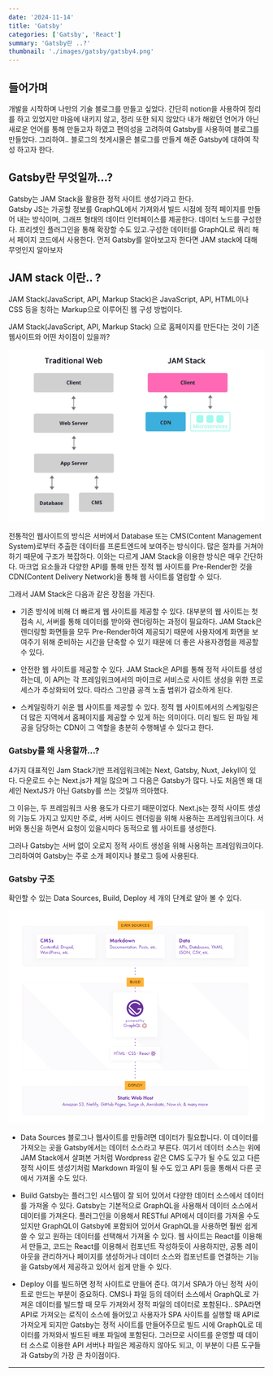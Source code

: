 ```yaml
---
date: '2024-11-14'
title: 'Gatsby'
categories: ['Gatsby', 'React']
summary: 'Gatsby란 ..?'
thumbnail: './images/gatsby/gatsby4.png'
---
```


## 들어가며
개발을 시작하며 나만의 기술 블로그를 만들고 싶었다. 
간단히 notion을 사용하여 정리를 하고 있었지만 마음에 내키지 않고, 정리 또한 되지 않았다
내가 해왔던 언어가 아닌 새로운 언어를 통해 만들고자 하였고 편의성을 고려하여 Gatsby를 사용하여 블로그를 만들었다.
그리하여.. 블로그의 첫게시물은 블로그를 만들게 해준 Gatsby에 대하여 작성 하고자 한다.

## Gatsby란 무엇일까...?
Gatsby는 JAM Stack을 활용한 정적 사이트 생성기라고 한다.  
Gatsby JS는 가공할 정보를 GraphQL에서 가져와서 빌드 시점에 정적 페이지를 만들어 내는 방식이며,
그래프 형태의 데이터 인터페이스를 제공한다.
데이터 노드를 구성한다. 프리셋인 플러그인을 통해 확장할 수도 있고.구성한 데이터를 GraphQL로 쿼리 해서 페이지 코드에서 사용한다.
먼저 Gatsby를 알아보고자 한다면 JAM stack에 대해 무엇인지 알아보자

## JAM stack 이란.. ?
JAM Stack(JavaScript, API, Markup Stack)은 JavaScript, API, HTML이나 CSS 등을 칭하는 Markup으로 이루어진 웹 구성 방법이다.

JAM Stack(JavaScript, API, Markup Stack) 으로 홈페이지를 만든다는 것이 기존 웹사이트와 어떤 차이점이 있을까?

![](./images/gatsby/gatsby1.png)  


전통적인 웹사이트의 방식은 서버에서 Database 또는 CMS(Content Management System)로부터 추출한 데이터를 프론트엔드에 보여주는 방식이다. 많은 절차를 거쳐야 하기 때문에 구조가 복잡하다.
이와는 다르게 JAM Stack을 이용한 방식은 매우 간단하다.
마크업 요소들과 다양한 API를 통해 만든 정적 웹 사이트를 Pre-Render한 것을 CDN(Content Delivery Network)을 통해 웹 사이트를 열람할 수 있다.
  

그래서 JAM Stack은 다음과 같은 장점을 가진다.
- 기존 방식에 비해 더 빠르게 웹 사이트를 제공할 수 있다.
대부분의 웹 사이트는 첫 접속 시, 서버를 통해 데이터를 받아와 렌더링하는 과정이 필요하다.
JAM Stack은 렌더링할 화면들을 모두 Pre-Render하여 제공되기 때문에 사용자에게 화면을 보여주기 위해 준비하는 시간을 단축할 수 있기 때문에 더 좋은 사용자경험을 제공할 수 있다.

-  안전한 웹 사이트를 제공할 수 있다.
JAM Stack은 API를 통해 정적 사이트를 생성하는데, 이 API는 각 프레임워크에서의 마이크로 서비스로 사이트 생성을 위한 프로세스가 추상화되어 있다. 따라스 그만큼 공격 노출 범위가 감소하게 된다.

- 스케일링하기 쉬운 웹 사이트를 제공할 수 있다.
정적 웹 사이트에서의 스케일링은 더 많은 지역에서 홈페이지를 제공할 수 있게 하는 의미이다.
미리 빌드 된 파일 제공을 담당하는 CDN이 그 역할을 충분히 수행해낼 수 있다고 한다.

### Gatsby를 왜 사용할까...?
4가지 대표적인 Jam Stack기반 프레임워크에는 Next, Gatsby, Nuxt, Jekyll이 있다.
다운로드 수는 Next.js가 제일 많으며 그 다음은 Gatsby가 많다.
나도 처음엔 왜 대세인 NextJS가 아닌 Gatsby를 쓰는 것일까 의아했다.

그 이유는, 두 프레임워크 사용 용도가 다르기 때문이었다.
Next.js는 정적 사이트 생성의 기능도 가지고 있지만 주로, 서버 사이드 렌더링을 위해 사용하는 프레임워크이다.
서버와 통신을 하면서 요청이 있을시마다 동적으로 웹 사이트를 생성한다.

그러나 Gatsby는 서버 없이 오로지 정적 사이트 생성을 위해 사용하는 프레임워크이다.
그리하여여 Gatsby는 주로 소개 페이지나 블로그 등에 사용된다.

### Gatsby 구조
확인할 수 있는 Data Sources, Build, Deploy 세 개의 단계로 알아 볼 수 있다.

![](./images/gatsby/gatsby2.png)  
 
- Data Sources
블로그나 웹사이트를 만들려면 데이터가 필요합니다. 이 데이터를 가져오는 곳을 Gatsby에서는 데이터 소스라고 부른다.
여기서 데이터 소스는 위에 JAM Stack에서 살펴본 거처럼 Wordpress 같은 CMS 도구가 될 수도 있고 다른 정적 사이트 생성기처럼 Markdown 파일이 될 수도 있고 API 등을 통해서 다른 곳에서 가져올 수도 있다.

- Build
Gatsby는 플러그인 시스템이 잘 되어 있어서 다양한 데이터 소스에서 데이터를 가져올 수 있다.
Gatsby는 기본적으로 GraphQL을 사용해서 데이터 소스에서 데이터를 가져온다.
플러그인을 이용해서 RESTful API에서 데이터를 가져올 수도 있지만 GraphQL이 Gatsby에 포함되어 있어서 GraphQL을 사용하면 훨씬 쉽게 쓸 수 있고 원하는 데이터를 선택해서 가져올 수 있다.
웹 사이트는 React를 이용해서 만들고, 코드는 React를 이용해서 컴포넌트 작성하듯이 사용하지만, 공통 레이아웃을 관리하거나 페이지를 생성하거나 데이터 소스와 컴포넌트를 연결하는 기능을 Gatsby에서 제공하고 있어서 쉽게 만들 수 있다.

- Deploy
이를 빌드하면 정적 사이트로 만들어 준다.
여기서 SPA가 아닌 정적 사이트로 만드는 부분이 중요하다. CMS나 파일 등의 데이터 소스에서 GraphQL로 가져온 데이터를 빌드할 때 모두 가져와서 정적 파일의 데이터로 포함된다..
SPA라면 API로 가져오는 로직이 소스에 들어있고 사용자가 SPA 사이트를 실행할 때 API로 가져오게 되지만 Gatsby는 정적 사이트를 만들어주므로 빌드 시에 GraphQL로 데이터를 가져와서 빌드된 배포 파일에 포함된다.
그러므로 사이트를 운영할 때 데이터 소스로 이용한 API 서버나 파일은 제공하지 않아도 되고, 이 부분이 다른 도구들과 Gatsby의 가장 큰 차이점이다.

---